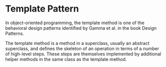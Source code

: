 # Template Pattern


In object-oriented programming, the template method is one of the behavioral
design patterns identified by Gamma et al.
in the book Design Patterns. 

The template method is a method in a superclass, usually an abstract superclass,
and defines the skeleton of an operation in terms of a number of high-level steps. 
These steps are themselves implemented by additional helper methods in the same class as the template method.
